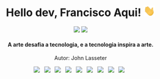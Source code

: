 <h1 align="center"> Hello dev, Francisco Aqui! <img src="https://github.com/ABSphreak/ABSphreak/blob/master/gifs/Hi.gif?raw=true" width="30px"></h1>

<p align="center">
  <img height="180em" src="https://github-readme-stats.vercel.app/api?username=franciscosousajsp&show_icons=true&theme=tokyonight&include_all_commits=true&count_private=true"/>
  <img height="180em" src="https://github-readme-stats.vercel.app/api/top-langs/?username=franciscosousajsp&layout=compact&langs_count=16&theme=tokyonight"/>
</p>
<h4 align="center"> A arte desafia a tecnologia, e a tecnologia inspira a arte. </h4>
<p align="center"> Autor: John Lasseter</p>
</p>

<p align="center">
<img src="https://img.shields.io/badge/HTML%20-%23F7DF1E.svg?&style=for-the-badge&color=E34F26" />&nbsp;&nbsp;
<img src="https://img.shields.io/badge/css%20-%23F7DF1E.svg?&style=for-the-badge&color=5BA8EE" />&nbsp;&nbsp;
<img src="https://img.shields.io/badge/JavaScript-%23F7DF1E.svg?&style=for-the-badge&color=F7DF1" />&nbsp;&nbsp;  
<img src="https://img.shields.io/badge/TypeScript-%23F7DF1E.svg?&style=for-the-badge&color=007ACC" />&nbsp;&nbsp;  
<img src="https://img.shields.io/badge/Angular%20-%23F7DF1E.svg?&style=for-the-badge&color=DD0031" />&nbsp;&nbsp;
<img src="https://img.shields.io/badge/Bootstrap%20-%23F7DF1E.svg?&style=for-the-badge&color=7044A3" />&nbsp;&nbsp;
<img src="https://img.shields.io/badge/Java%20-%23F7DF1E.svg?&style=for-the-badge&color=F5F000" />&nbsp;&nbsp;
  <img src="https://img.shields.io/badge/Spring Boot%20-%23F7DF1E.svg?&style=for-the-badge&color=0000FF" />&nbsp;&nbsp;
<img src="https://img.shields.io/badge/Node.js%20-%23F7DF1E.svg?&style=for-the-badge&color=43853D" />&nbsp;&nbsp;
  
</p>



